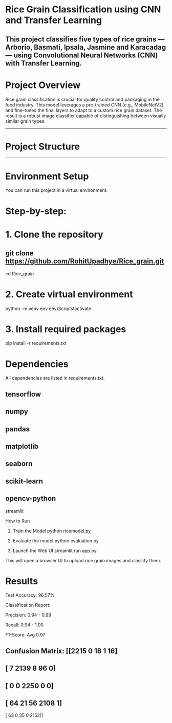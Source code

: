 # Rice Grain Classification using CNN and Transfer Learning

This project classifies five types of rice grains — Arborio, Basmati, Ipsala, Jasmine and Karacadag — using Convolutional Neural Networks (CNN) with Transfer Learning. 
---

# Project Overview

Rice grain classification is crucial for quality control and packaging in the food industry. This model leverages a pre-trained CNN (e.g., MobileNetV2) and fine-tunes the final layers to adapt to a custom rice grain dataset. The result is a robust image classifier capable of distinguishing between visually similar grain types.

---

# Project Structure

---

# Environment Setup

You can run this project in a virtual environment.

# Step-by-step:


# 1. Clone the repository
git clone https://github.com/RohitUpadhye/Rice_grain.git
---
cd Rice_grain

# 2. Create virtual environment
python -m venv env
env\Scripts\activate

# 3. Install required packages
pip install -r requirements.txt

#  Dependencies
All dependencies are listed in requirements.txt. 

tensorflow
---
numpy
---
pandas
---
matplotlib
---
seaborn
---
scikit-learn
---
opencv-python
---
streamlit

How to Run
1. Train the Model
python ricemodel.py

2. Evaluate the model
python evaluation.py

3. Launch the Web UI
streamlit run app.py

This will open a browser UI to upload rice grain images and classify them.

# Results
Test Accuracy: 96.57%

Classification Report:

Precision: 0.94 - 0.99

Recall: 0.94 - 1.00

F1-Score: Avg 0.97

Confusion Matrix:
[[2215  0   18    1   16]
---
 [   7 2139    8   96    0]
 ---
 [   0    0 2250    0    0]
 ---
 [  64   21   56 2108    1]
 ---
 [  63    0   35    0 2152]]



